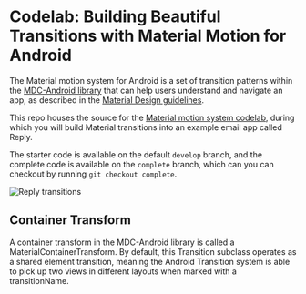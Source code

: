 # Codelab: Building Beautiful Transitions with Material Motion for Android

The Material motion system for Android is a set of transition patterns within
the [MDC-Android library](https://material.io/components/android) that can help
users understand and navigate an app, as described in the
[Material Design guidelines](https://material.io/design/motion/the-motion-system.html).

This repo houses the source for the
[Material motion system codelab](https://codelabs.developers.google.com/codelabs/material-motion-android),
during which you will build Material transitions into an example email app
called Reply.

The starter code is available on the default `develop` branch, and the complete
code is available on the `complete` branch, which can you can checkout by
running `git checkout complete`.

<img src="screenshots/reply-transitions.gif" alt="Reply transitions"/>

## Container Transform

A container transform in the MDC-Android library is called a MaterialContainerTransform. By default, 
this Transition subclass operates as a shared element transition, meaning the Android Transition 
system is able to pick up two views in different layouts when marked with a transitionName.



